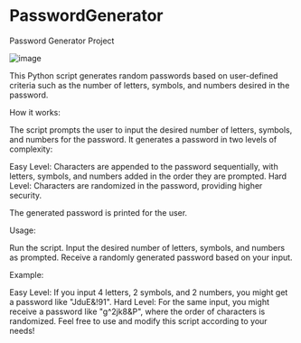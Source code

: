 # PasswordGenerator
Password Generator Project

![image](https://github.com/ayocloudi/PasswordGenerator/assets/126922387/fdb0491f-2b14-4bb5-93f0-1aaaca727346)

This Python script generates random passwords based on user-defined criteria such as the number of letters, symbols, and numbers desired in the password.

How it works:

The script prompts the user to input the desired number of letters, symbols, and numbers for the password.
It generates a password in two levels of complexity:

Easy Level: Characters are appended to the password sequentially, with letters, symbols, and numbers added in the order they are prompted.
Hard Level: Characters are randomized in the password, providing higher security.

The generated password is printed for the user.

Usage:

Run the script.
Input the desired number of letters, symbols, and numbers as prompted.
Receive a randomly generated password based on your input.

Example:

Easy Level: If you input 4 letters, 2 symbols, and 2 numbers, you might get a password like "JduE&!91".
Hard Level: For the same input, you might receive a password like "g^2jk8&P", where the order of characters is randomized.
Feel free to use and modify this script according to your needs!
